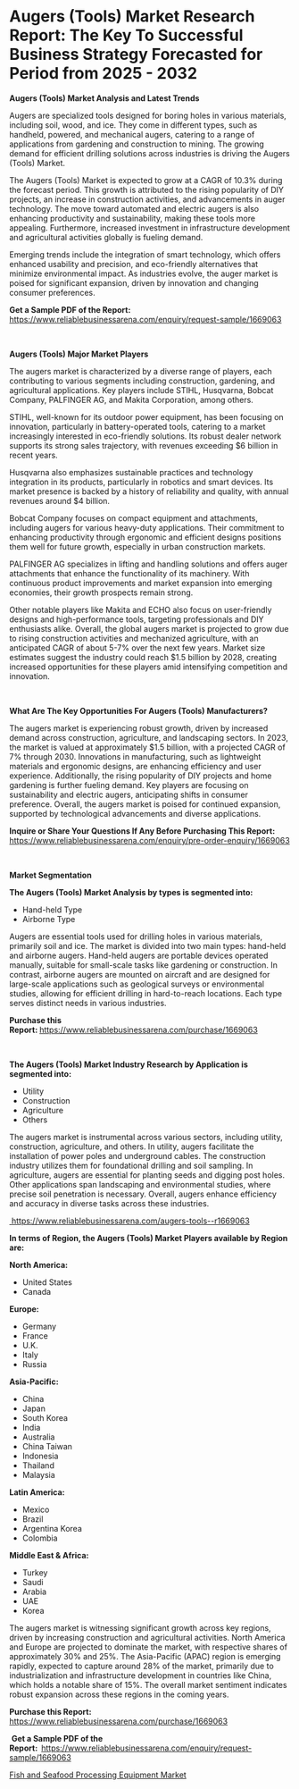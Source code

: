 <p><h1>Augers (Tools) Market Research Report: The Key To Successful Business Strategy Forecasted for Period from 2025 - 2032</h1></p><p><strong>Augers (Tools) Market Analysis and Latest Trends</strong></p>
<p><p>Augers are specialized tools designed for boring holes in various materials, including soil, wood, and ice. They come in different types, such as handheld, powered, and mechanical augers, catering to a range of applications from gardening and construction to mining. The growing demand for efficient drilling solutions across industries is driving the Augers (Tools) Market.</p><p>The Augers (Tools) Market is expected to grow at a CAGR of 10.3% during the forecast period. This growth is attributed to the rising popularity of DIY projects, an increase in construction activities, and advancements in auger technology. The move toward automated and electric augers is also enhancing productivity and sustainability, making these tools more appealing. Furthermore, increased investment in infrastructure development and agricultural activities globally is fueling demand. </p><p>Emerging trends include the integration of smart technology, which offers enhanced usability and precision, and eco-friendly alternatives that minimize environmental impact. As industries evolve, the auger market is poised for significant expansion, driven by innovation and changing consumer preferences.</p></p>
<p><strong>Get a Sample PDF of the Report:&nbsp;</strong> <a href="https://www.reliablebusinessarena.com/enquiry/request-sample/1669063?utm_campaign=2133&utm_medium=2&utm_source=Github&utm_content=ia&utm_term=02032025&utm_id=augers-tools">https://www.reliablebusinessarena.com/enquiry/request-sample/1669063</a></p>
<p>&nbsp;</p>
<p><strong>Augers (Tools) Major Market Players</strong></p>
<p><p>The augers market is characterized by a diverse range of players, each contributing to various segments including construction, gardening, and agricultural applications. Key players include STIHL, Husqvarna, Bobcat Company, PALFINGER AG, and Makita Corporation, among others. </p><p>STIHL, well-known for its outdoor power equipment, has been focusing on innovation, particularly in battery-operated tools, catering to a market increasingly interested in eco-friendly solutions. Its robust dealer network supports its strong sales trajectory, with revenues exceeding $6 billion in recent years.</p><p>Husqvarna also emphasizes sustainable practices and technology integration in its products, particularly in robotics and smart devices. Its market presence is backed by a history of reliability and quality, with annual revenues around $4 billion.</p><p>Bobcat Company focuses on compact equipment and attachments, including augers for various heavy-duty applications. Their commitment to enhancing productivity through ergonomic and efficient designs positions them well for future growth, especially in urban construction markets.</p><p>PALFINGER AG specializes in lifting and handling solutions and offers auger attachments that enhance the functionality of its machinery. With continuous product improvements and market expansion into emerging economies, their growth prospects remain strong.</p><p>Other notable players like Makita and ECHO also focus on user-friendly designs and high-performance tools, targeting professionals and DIY enthusiasts alike. Overall, the global augers market is projected to grow due to rising construction activities and mechanized agriculture, with an anticipated CAGR of about 5-7% over the next few years. Market size estimates suggest the industry could reach $1.5 billion by 2028, creating increased opportunities for these players amid intensifying competition and innovation.</p></p>
<p>&nbsp;</p>
<p><strong>What Are The Key Opportunities For Augers (Tools) Manufacturers?</strong></p>
<p><p>The augers market is experiencing robust growth, driven by increased demand across construction, agriculture, and landscaping sectors. In 2023, the market is valued at approximately $1.5 billion, with a projected CAGR of 7% through 2030. Innovations in manufacturing, such as lightweight materials and ergonomic designs, are enhancing efficiency and user experience. Additionally, the rising popularity of DIY projects and home gardening is further fueling demand. Key players are focusing on sustainability and electric augers, anticipating shifts in consumer preference. Overall, the augers market is poised for continued expansion, supported by technological advancements and diverse applications.</p></p>
<p><strong>Inquire or Share Your Questions If Any Before Purchasing This Report:</strong> <a href="https://www.reliablebusinessarena.com/enquiry/pre-order-enquiry/1669063?utm_campaign=2133&utm_medium=2&utm_source=Github&utm_content=ia&utm_term=02032025&utm_id=augers-tools">https://www.reliablebusinessarena.com/enquiry/pre-order-enquiry/1669063</a></p>
<p>&nbsp;</p>
<p><strong>Market Segmentation</strong></p>
<p><strong>The Augers (Tools) Market Analysis by types is segmented into:</strong></p>
<p><ul><li>Hand-held Type</li><li>Airborne Type</li></ul></p>
<p><p>Augers are essential tools used for drilling holes in various materials, primarily soil and ice. The market is divided into two main types: hand-held and airborne augers. Hand-held augers are portable devices operated manually, suitable for small-scale tasks like gardening or construction. In contrast, airborne augers are mounted on aircraft and are designed for large-scale applications such as geological surveys or environmental studies, allowing for efficient drilling in hard-to-reach locations. Each type serves distinct needs in various industries.</p></p>
<p><strong>Purchase this Report:&nbsp;</strong><a href="https://www.reliablebusinessarena.com/purchase/1669063?utm_campaign=2133&utm_medium=2&utm_source=Github&utm_content=ia&utm_term=02032025&utm_id=augers-tools">https://www.reliablebusinessarena.com/purchase/1669063</a></p>
<p>&nbsp;</p>
<p><strong>The Augers (Tools) Market Industry Research by Application is segmented into:</strong></p>
<p><ul><li>Utility</li><li>Construction</li><li>Agriculture</li><li>Others</li></ul></p>
<p><p>The augers market is instrumental across various sectors, including utility, construction, agriculture, and others. In utility, augers facilitate the installation of power poles and underground cables. The construction industry utilizes them for foundational drilling and soil sampling. In agriculture, augers are essential for planting seeds and digging post holes. Other applications span landscaping and environmental studies, where precise soil penetration is necessary. Overall, augers enhance efficiency and accuracy in diverse tasks across these industries.</p></p>
<p><a href="https://www.reliablebusinessarena.com/augers-tools--r1669063?utm_campaign=2133&utm_medium=2&utm_source=Github&utm_content=ia&utm_term=02032025&utm_id=augers-tools">&nbsp;https://www.reliablebusinessarena.com/augers-tools--r1669063</a></p>
<p><strong>In terms of Region, the Augers (Tools) Market Players available by Region are:</strong></p>
<p>
    <p> <strong> North America: </strong>
        <ul>
            <li>United States</li>
            <li>Canada</li>
        </ul>
        </p> 
    <p> <strong> Europe: </strong>
        <ul>
            <li>Germany</li>
            <li>France</li>
            <li>U.K.</li>
            <li>Italy</li>
            <li>Russia</li>
        </ul>
        </p> 
    <p> <strong> Asia-Pacific: </strong>
        <ul>
            <li>China</li>
            <li>Japan</li>
            <li>South Korea</li>
            <li>India</li>
            <li>Australia</li>
            <li>China Taiwan</li>
            <li>Indonesia</li>
            <li>Thailand</li>
            <li>Malaysia</li>
        </ul>
        </p> 
    <p> <strong> Latin America: </strong>
        <ul>
            <li>Mexico</li>
            <li>Brazil</li>
            <li>Argentina Korea</li>
            <li>Colombia</li>
        </ul>
        </p> 
    <p> <strong> Middle East & Africa: </strong>
        <ul>
            <li>Turkey</li>
            <li>Saudi</li>
            <li>Arabia</li>
            <li>UAE</li>
            <li>Korea</li>
        </ul>
    </p>
    </p>
<p><p>The augers market is witnessing significant growth across key regions, driven by increasing construction and agricultural activities. North America and Europe are projected to dominate the market, with respective shares of approximately 30% and 25%. The Asia-Pacific (APAC) region is emerging rapidly, expected to capture around 28% of the market, primarily due to industrialization and infrastructure development in countries like China, which holds a notable share of 15%. The overall market sentiment indicates robust expansion across these regions in the coming years.</p></p>
<p><strong>Purchase this Report: </strong><a href="https://www.reliablebusinessarena.com/purchase/1669063?utm_campaign=2133&utm_medium=2&utm_source=Github&utm_content=ia&utm_term=02032025&utm_id=augers-tools">https://www.reliablebusinessarena.com/purchase/1669063</a></p>
<p>&nbsp;<strong>Get a Sample PDF of the Report:&nbsp;&nbsp;</strong><a href="https://www.reliablebusinessarena.com/enquiry/request-sample/1669063?utm_campaign=2133&utm_medium=2&utm_source=Github&utm_content=ia&utm_term=02032025&utm_id=augers-tools">https://www.reliablebusinessarena.com/enquiry/request-sample/1669063</a></p>
<p><strong></strong></p>
<p><p><a href="https://github.com/JakirUddin651/Market-Research-Report-List-1/blob/main/fish-and-seafood-processing-equipment-market.md?utm_campaign=2133&utm_medium=2&utm_source=Github&utm_content=ia&utm_term=02032025&utm_id=augers-tools">Fish and Seafood Processing Equipment Market</a></p></p>